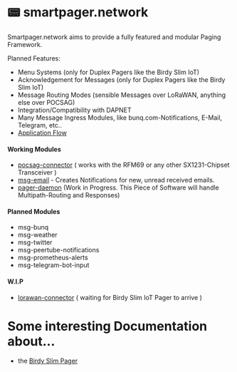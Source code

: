 # 📟 smartpager.network

Smartpager.network aims to provide a fully featured and modular Paging Framework.

Planned Features:
- Menu Systems (only for Duplex Pagers like the Birdy Slim IoT)
- Acknowledgement for Messages (only for Duplex Pagers like the Birdy Slim IoT)
- Message Routing Modes (sensible Messages over LoRaWAN, anything else over POCSAG)
- Integration/Compatibility with DAPNET
- Many Message Ingress Modules, like bunq.com-Notifications, E-Mail, Telegram, etc..
- [Application Flow](https://github.com/smartpager-network/smartpager-network.github.io/blob/master/Basisfunctionaliteit%20SmartpagerNetwork.pdf)

#### Working Modules
- [pocsag-connector](https://github.com/smartpager-network/pocsag-connector) ( works with the RFM69 or any other SX1231-Chipset Transceiver )
- [msg-email](https://github.com/smartpager-network/msg-email) - Creates Notifications for new, unread received emails.
- [pager-daemon](https://github.com/smartpager-network/pager-daemon) (Work in Progress. This Piece of Software will handle Multipath-Routing and Responses)

#### Planned Modules
- msg-bunq
- msg-weather
- msg-twitter
- msg-peertube-notifications
- msg-prometheus-alerts
- msg-telegram-bot-input

#### W.I.P
- [lorawan-connector](https://github.com/smartpager-network/lorawan-connector) ( waiting for Birdy Slim IoT Pager to arrive )

# Some interesting Documentation about...
- the [Birdy Slim Pager](https://github.com/smartpager-network/smartpager-network.github.io/blob/master/BirdySlimDocumentation.md)
